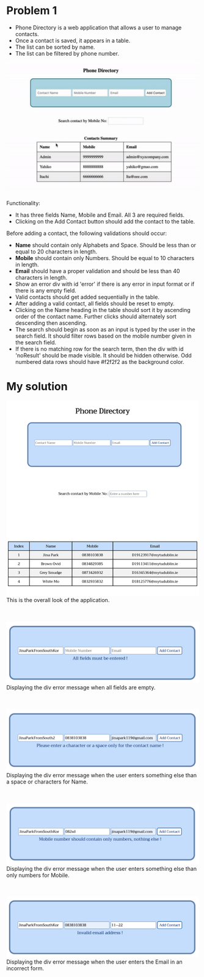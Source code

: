 # Problem 1

- Phone Directory is a web application that allows a user to manage contacts.
- Once a contact is saved, it appears in a table.
- The list can be sorted by name.
- The list can be filtered by phone number.

![Sketch](/images/p1.png)

Functionality:
- It has three fields Name, Mobile and Email. All 3 are required fields.
- Clicking on the Add Contact button should add the contact to the table. 

Before adding a contact, the following validations should occur:
- **Name** should contain only Alphabets and Space. Should be less than or equal to 20 characters in length.
- **Mobile** should contain only Numbers. Should be equal to 10 characters in length.
- **Email** should have a proper validation and should be less than 40 characters in length.
- Show an error div with id 'error' if there is any error in input format or if there is any empty field.
- Valid contacts should get added sequentially in the table.
- After adding a valid contact, all fields should be reset to empty.
- Clicking on the Name heading in the table should sort it by ascending order of the contact name. 
  Further clicks should alternately sort descending then ascending.
- The search should begin as soon as an input is typed by the user in the search field. 
  It should filter rows based on the mobile number given in the search field.
- If there is no matching row for the search term, then the div with id 'noResult' should be made visible. 
  It should be hidden otherwise. Odd numbered data rows should have #f2f2f2 as the background color. 


# My solution
![Sketch](/images/p2.png)
This is the overall look of the application.

</br></br>
![Sketch](/images/p3.png)
Displaying the div error message when all fields are empty.

</br></br>
![Sketch](/images/p4.png)
Displaying the div error message when the user enters something else than a space or characters for Name.

</br></br>
![Sketch](/images/p5.png)
Displaying the div error message when the user enters something else than only numbers for Mobile.

</br></br>
![Sketch](/images/p6.png)
Displaying the div error message when the user enters the Email in an incorrect form.

